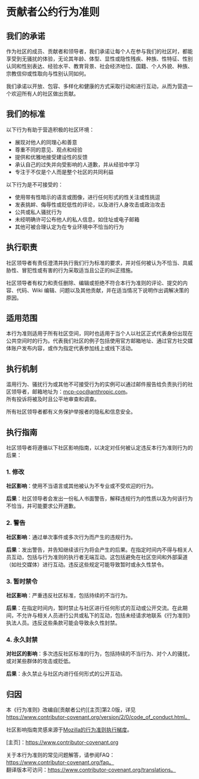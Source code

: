 # 贡献者公约行为准则

## 我们的承诺

作为社区的成员、贡献者和领导者，我们承诺让每个人在参与我们的社区时，都能享受到无骚扰的体验，无论其年龄、体型、显性或隐性残疾、种族、性特征、性别认同和性别表达、经验水平、教育背景、社会经济地位、国籍、个人外貌、种族、宗教信仰或性取向与性别认同如何。

我们承诺以开放、包容、多样化和健康的方式采取行动和进行互动，从而为营造一个欢迎所有人的社区做出贡献。

## 我们的标准

以下行为有助于营造积极的社区环境：

* 展现对他人的同理心和善意
* 尊重不同的意见、观点和经验
* 提供和优雅地接受建设性的反馈
* 承认自己的过失并向受影响的人道歉，并从经验中学习
* 专注于不仅是个人而是整个社区的共同利益

以下行为是不可接受的：

* 使用带有性暗示的语言或图像，进行任何形式的性关注或性挑逗
* 发表挑衅、侮辱性或贬低性的评论，以及进行人身攻击或政治攻击
* 公共或私人骚扰行为
* 未经明确许可公布他人的私人信息，如住址或电子邮箱
* 其他可被合理认定为在专业环境中不恰当的行为

## 执行职责

社区领导者有责任澄清并执行我们行为标准的要求，并对任何被认为不恰当、具威胁性、冒犯性或有害的行为采取适当且公正的纠正措施。

社区领导者有权力和责任删除、编辑或拒绝不符合本行为准则的评论、提交的内容、代码、Wiki 编辑、问题以及其他贡献，并在适当情况下说明作出调解决策的原因。

## 适用范围

本行为准则适用于所有社区空间，同时也适用于当个人以社区正式代表身份出现在公共空间时的行为。代表我们社区的例子包括使用官方邮箱地址、通过官方社交媒体账户发布内容，或作为指定代表参加线上或线下活动。

## 执行机制

滥用行为、骚扰行为或其他不可接受行为的实例可以通过邮件报告给负责执行的社区领导者，邮箱地址为：mcp-coc@anthropic.com。  
所有投诉将被及时且公平地审查和调查。

所有社区领导者都有义务保护举报者的隐私和信息安全。

## 执行指南

社区领导者将遵循以下社区影响指南，以决定对任何被认定违反本行为准则行为的后果：

### 1. 修改

**社区影响**：使用不当语言或其他被认为不专业或不受欢迎的行为。

**后果**：社区领导者会发出一份私人书面警告，解释违规行为的性质以及为何该行为不恰当，并可能要求公开道歉。

### 2. 警告

**社区影响**：通过单次事件或多次行为而产生的违规行为。

**后果**：发出警告，并告知继续该行为将会产生的后果。在指定时间内不得与相关人员互动，包括与行为准则的执行者无端互动。这包括避免在社区空间和外部渠道（如社交媒体）进行互动。违反这些规定可能导致暂时或永久性禁令。

### 3. 暂时禁令

**社区影响**：严重违反社区标准，包括持续的不当行为。

**后果**：在指定时间内，暂时禁止与社区进行任何形式的互动或公开交流。在此期间，不允许与相关人员进行公共或私下的互动，包括未经请求地联系《行为准则》执法人员。违反这些条款可能会导致永久性封禁。

### 4. 永久封禁

**对社区的影响**：多次违反社区标准的行为，包括持续的不当行为、对个人的骚扰，或对某些群体的攻击或贬低。

**后果**：永久禁止与社区内进行任何形式的公开互动。

## 归因

本《行为准则》改编自[贡献者公约][主页]第2.0版，详见  
https://www.contributor-covenant.org/version/2/0/code_of_conduct.html。

社区影响指南灵感来源于[Mozilla的行为准则执行梯度](https://github.com/mozilla/diversity)。

[主页]：https://www.contributor-covenant.org

关于本行为准则的常见问题解答，请参阅FAQ：  
https://www.contributor-covenant.org/faq。  
翻译版本可访问：https://www.contributor-covenant.org/translations。